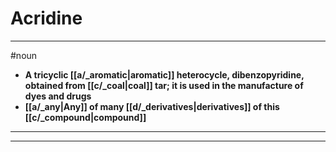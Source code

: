 # Acridine
---
#noun
- **A tricyclic [[a/_aromatic|aromatic]] heterocycle, dibenzopyridine, obtained from [[c/_coal|coal]] tar; it is used in the manufacture of dyes and drugs**
- **[[a/_any|Any]] of many [[d/_derivatives|derivatives]] of this [[c/_compound|compound]]**
---
---
